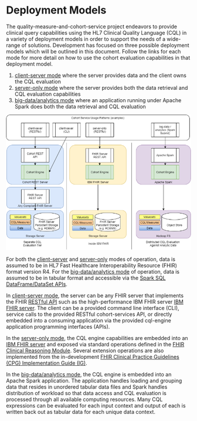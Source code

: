 
# Deployment Models

The quality-measure-and-cohort-service project endeavors to provide clinical query capabilities using the HL7 Clinical Quality Language (CQL) in a variety of deployment models in order to support the needs of a wide-range of solutions. Development has focused on three possible deployment models which will be outlined in this document. Follow the links for each mode for more detail on how to use the cohort evaluation capabilities in that deployment model.

1) [client-server mode](user-guide/client-server-guide.md) where the server provides data and the client owns the CQL evaluation
2) [server-only mode](user-guide/server-only-guide.md) where the server provides both the data retrieval and CQL evaluation capabilities
3) [big-data/analytics mode](user-guide/spark-user-guide.md) where an application running under Apache Spark does both the data retrieval and CQL evaluation

![](CohortEvaluationModels.png)

For both the [client-server](user-guide/client-server-guide.md) and [server-only](user-guide/server-only-guide.md) modes of operation, data is assumed to be in HL7 Fast Healthcare Interoperability Resource (FHIR) format version R4. For the [big-data/analytics mode](user-guide/spark-user-guide.md) of operation, data is assumed to be in tabular format and accessible via the [Spark SQL DataFrame/DataSet APIs](https://spark.apache.org/docs/latest/sql-programming-guide.html).

In [client-server mode](user-guide/client-server-guide.md), the server can be any FHIR server that implements the FHIR [RESTful API](https://www.hl7.org/fhir/http.html) such as the high-performance IBM FHIR server [IBM FHIR server](https://github.com/IBM/FHIR). The client can be a provided command line interface (CLI), service calls to the provided RESTful cohort-services API, or directly embedded into a consuming application via the provided cql-engine application programming interfaces (APIs).

In the [server-only mode](user-guide/server-only-guide.md), the CQL engine capabilities are embedded into an [IBM FHIR server](https://github.com/IBM/FHIR) and exposed via standard operations defined in the [FHIR Clinical Reasoning Module](http://www.hl7.org/fhir/clinicalreasoning-module.html). Several extension operations are also implemented from the in-development [FHIR Clinical Practice Guidelines (CPG) Implementation Guide (IG)](https://build.fhir.org/ig/HL7/cqf-recommendations/).

In the [big-data/analytics mode](user-guide/spark-user-guide.md), the CQL engine is embedded into an Apache Spark application. The application handles loading and grouping data that resides in unordered tabular data files and Spark handles distribution of workload so that data access and CQL evaluation is processed through all available computing resources. Many CQL expressions can be evaluated for each input context and output of each is written back out as tabular data for each unique data context.
